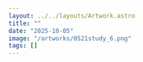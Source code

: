 ```yaml
---
layout: ../../layouts/Artwork.astro
title: ""
date: "2025-10-05"
image: "/artworks/0521study_6.png"
tags: []
---
```


